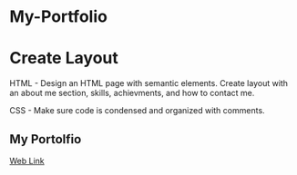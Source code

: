 # My-Portfolio

# Create Layout

HTML - 
    Design an HTML page with semantic elements.
    Create layout with an about me section, skills, achievments, and how to contact me.

CSS -
    Make sure code is condensed and organized with comments.

## My Portolfio
[Web Link]()